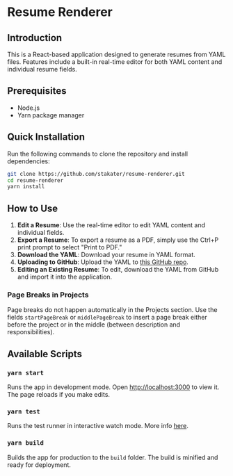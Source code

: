 # Resume Renderer

## Introduction

This is a React-based application designed to generate resumes from YAML files. Features include a built-in real-time editor for both YAML content and individual resume fields.

## Prerequisites

- Node.js
- Yarn package manager

## Quick Installation

Run the following commands to clone the repository and install dependencies:

```bash
git clone https://github.com/stakater/resume-renderer.git
cd resume-renderer
yarn install
```

## How to Use

1. **Edit a Resume**: Use the real-time editor to edit YAML content and individual fields.
1. **Export a Resume**: To export a resume as a PDF, simply use the Ctrl+P print prompt to select "Print to PDF."
1. **Download the YAML**: Download your resume in YAML format.
1. **Uploading to GitHub**: Upload the YAML to [this GitHub repo](https://github.com/stakater/resumes).
1. **Editing an Existing Resume**: To edit, download the YAML from GitHub and import it into the application.

### Page Breaks in Projects

Page breaks do not happen automatically in the Projects section. Use the fields `startPageBreak` or `middlePageBreak` to insert a page break either before the project or in the middle (between description and responsibilities).

## Available Scripts

### `yarn start`

Runs the app in development mode. Open [http://localhost:3000](http://localhost:3000) to view it. The page reloads if you make edits.

### `yarn test`

Runs the test runner in interactive watch mode. More info [here](https://facebook.github.io/create-react-app/docs/running-tests).

### `yarn build`

Builds the app for production to the `build` folder. The build is minified and ready for deployment.
